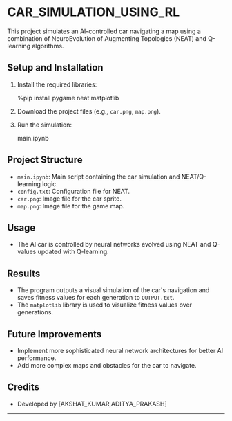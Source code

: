 # CAR_SIMULATION_USING_RL

This project simulates an AI-controlled car navigating a map using a combination of NeuroEvolution of Augmenting Topologies (NEAT) and Q-learning algorithms.

## Setup and Installation

1. Install the required libraries:
   
   %pip install pygame neat matplotlib

2. Download the project files (e.g., `car.png`, `map.png`).

3. Run the simulation:
   
   main.ipynb
   

## Project Structure

- `main.ipynb`: Main script containing the car simulation and NEAT/Q-learning logic.
- `config.txt`: Configuration file for NEAT.
- `car.png`: Image file for the car sprite.
- `map.png`: Image file for the game map.

## Usage

- The AI car is controlled by neural networks evolved using NEAT and Q-values updated with Q-learning.

## Results

- The program outputs a visual simulation of the car's navigation and saves fitness values for each generation to `OUTPUT.txt`.
- The `matplotlib` library is used to visualize fitness values over generations.

## Future Improvements

- Implement more sophisticated neural network architectures for better AI performance.
- Add more complex maps and obstacles for the car to navigate.

## Credits

- Developed by [AKSHAT_KUMAR,ADITYA_PRAKASH]

---

